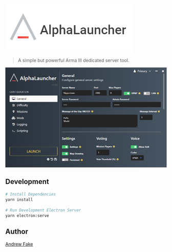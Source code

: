 ![](static/images/logo.png?raw)

> A simple but powerful Arma III dedicated server tool.

![](static/images/launcher.png?raw)


## Development

```bash
# Install Dependencies
yarn install

# Run Development Electron Server
yarn electron:serve
```

## Author
[Andrew Fake](https://github.com/alphapseudo)
